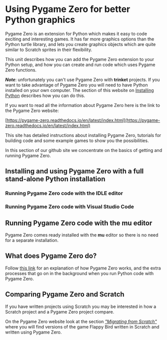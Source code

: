 # Using Pygame Zero for better Python graphics

Pygame Zero is an extension for Python which makes it easy to code exciting and interesting games. It has far more graphics options than the Python turtle library, and lets you create graphics objects which are quite similar to Scratch sprites in their flexibility.

This unit describes how you can add the Pygame Zero extension to your Python setup, and how you can create and run code which uses Pygame Zero functions.

***Note***: unfortunately you can't use Pygame Zero with **trinket** projects. If you want to take advantage of Pygame Zero you will need to have Python installed on your own computer. The section of this website on [Installing Python](../../../Install-Python) describes how you can do this.

If you want to read all the information about Pygame Zero here is the link to the Pygame Zero website:

[https://pygame-zero.readthedocs.io/en/latest/index.html](https://pygame-zero.readthedocs.io/en/latest/index.html)

This site has detailed instructions about installing Pygame Zero, tutorials for building code and some example games to show you the possibilities. 

In this section of our github site we concentrate on the basics of getting and running Pygame Zero.



## Installing and using Pygame Zero with a full stand-alone Python installation

### Running Pygame Zero code with the IDLE editor

### Running Pygame Zero code with **Visual Studio Code**

## Running Pygame Zero code with the **mu** editor

Pygame Zero comes ready installed with the **mu** editor so there is no need for a separate installation.

## What does Pygame Zero do?

Follow [this link](What_pgz_does/what_pgz_does1.md) for an explanation of how Pygame Zero works, and the extra processes that go on in the background when you run Python code with Pygame Zero.

## Comparing Pygame Zero and Scratch

If you have written projects using Scratch you may be interested in how a Scratch project and a Pygame Zero project compare.

On the Pygame Zero website look at the section [*"Migrating from Scratch"*](https://pygame-zero.readthedocs.io/en/latest/from-scratch.html) where you will find versions of the game Flappy Bird written in Scratch and written using Pygame Zero.
